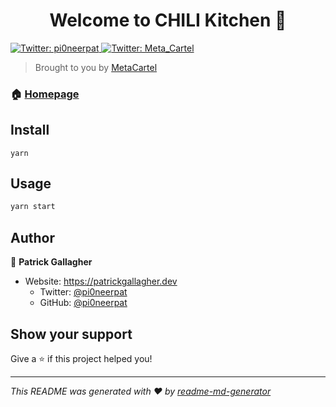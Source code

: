 <h1 align="center">Welcome to CHILI Kitchen 👋</h1>
<p>
  <a href="https://twitter.com/meta" target="_blank">
    <img alt="Twitter: pi0neerpat" src="https://img.shields.io/twitter/follow/pi0neerpat.svg?style=social" />
  </a>
  <a href="https://twitter.com/Meta_Cartel" target="_blank">
    <img alt="Twitter: Meta_Cartel" src="https://img.shields.io/twitter/follow/Meta_Cartel.svg?style=social" />
  </a>
</p>

> Brought to you by [MetaCartel](https://www.metacartel.org)

### 🏠 [Homepage](https://chilikitchen.com)

## Install

`yarn`

## Usage

```sh
yarn start
```

## Author

👤 **Patrick Gallagher**

- Website: https://patrickgallagher.dev
  - Twitter: [@pi0neerpat](https://twitter.com/pi0neerpat)
  - GitHub: [@pi0neerpat](https://github.com/pi0neerpat)

## Show your support

Give a ⭐️ if this project helped you!

---

_This README was generated with ❤️ by [readme-md-generator](https://github.com/kefranabg/readme-md-generator)_
